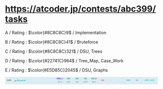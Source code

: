 # https://atcoder.jp/contests/abc399/tasks

A / Rating : $\color{#8C8C8C}9$ / Implementation

B / Rating : $\color{#8C8C8C}41$ / Bruteforce

C / Rating : $\color{#8C8C8C}321$ / DSU, Trees

D / Rating : $\color{#22741C}964$ / Tree_Map, Case_Work

E / Rating : $\color{#E5D85C}2045$ / DSU, Graphs

![My Image](https://github.com/kss418/Atcoder/blob/main/ABC/Images/Standings/399.png)
